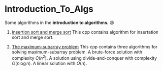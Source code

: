 # Introduction_To_Algs
Some algorithms in the **introduction to algorithms**. :smile:   

1. [insertion sort and merge sort](./sort.cpp) This cpp contains algorithm for insertation sort and merge sort.

2. [The maximum-subarray problem](./max_sub.cpp) This cpp contains three algorithms for solving maximum-subarray problem. A brute-force solution with complexity $O(n^2)$. A solution using divide-and-conquer with complexity $O(n\log n)$. A linear solution with $O(n)$.
